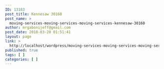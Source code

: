 ```yaml
---
ID: 13183
post_title: Kennesaw 30160
post_name: >
  moving-services-moving-services-moving-services-kennesaw-30160
author: mrgabonijeff@gmail.com
post_date: 2018-03-28 01:51:41
layout: page
link: >
  http://localhost/wordpress/moving-services-moving-services-moving-services-kennesaw-30160/
published: true
tags: [ ]
categories: [ ]
---
```

